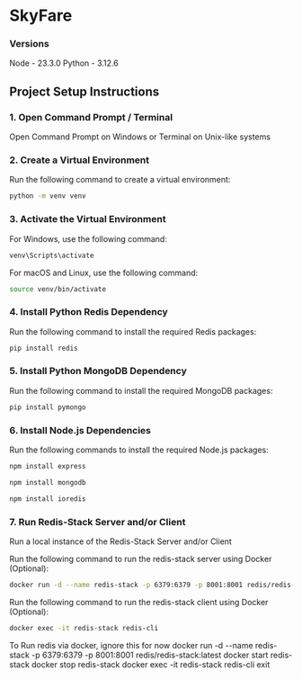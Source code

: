 # SkyFare

### Versions
Node - 23.3.0
Python - 3.12.6

## Project Setup Instructions

### 1. Open Command Prompt / Terminal

Open Command Prompt on Windows or Terminal on Unix-like systems

### 2. Create a Virtual Environment

Run the following command to create a virtual environment:

```bash
python -m venv venv
```

### 3. Activate the Virtual Environment

For Windows, use the following command:

```bash
venv\Scripts\activate
```

For macOS and Linux, use the following command:

```bash
source venv/bin/activate
```

### 4. Install Python Redis Dependency

Run the following command to install the required Redis packages:

```bash
pip install redis
```
### 5. Install Python MongoDB Dependency

Run the following command to install the required MongoDB packages:

```bash
pip install pymongo
```

### 6. Install Node.js Dependencies

Run the following commands to install the required Node.js packages:

```bash
npm install express
```
```bash
npm install mongodb
```
```bash
npm install ioredis
```

### 7. Run Redis-Stack Server and/or Client

Run a local instance of the Redis-Stack Server and/or Client

Run the following command to run the redis-stack server using Docker (Optional):

```bash
docker run -d --name redis-stack -p 6379:6379 -p 8001:8001 redis/redis-stack:latest
```

Run the following command to run the redis-stack client using Docker (Optional):

```bash
docker exec -it redis-stack redis-cli
```

To Run redis via docker, ignore this for now
docker run -d --name redis-stack -p 6379:6379 -p 8001:8001 redis/redis-stack:latest
docker start redis-stack
docker stop redis-stack
docker exec -it redis-stack redis-cli
exit
